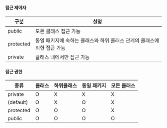 

#### 접근 제어자   

|구분  | 설명|
|----|----|
| public |  모든 클래스 접근 가능| 
| protected |  동일 패키지에 속하는 클래스와 하위 클래스 관계의 클래스에 의한 접근 가능| 
| private |  클래스 내에서만 접근 가능| 


#### 접근 권한

| 종류 | 클래스 | 하위클래스 | 동일 패키지 | 모든 클래스 |
| --- | --- | --- | --- |--- |
| private   | O | X | X | X |
| (default) | O | X | O | X |
| protected | O | O | O | X |
| public    | O | O | O | O |

